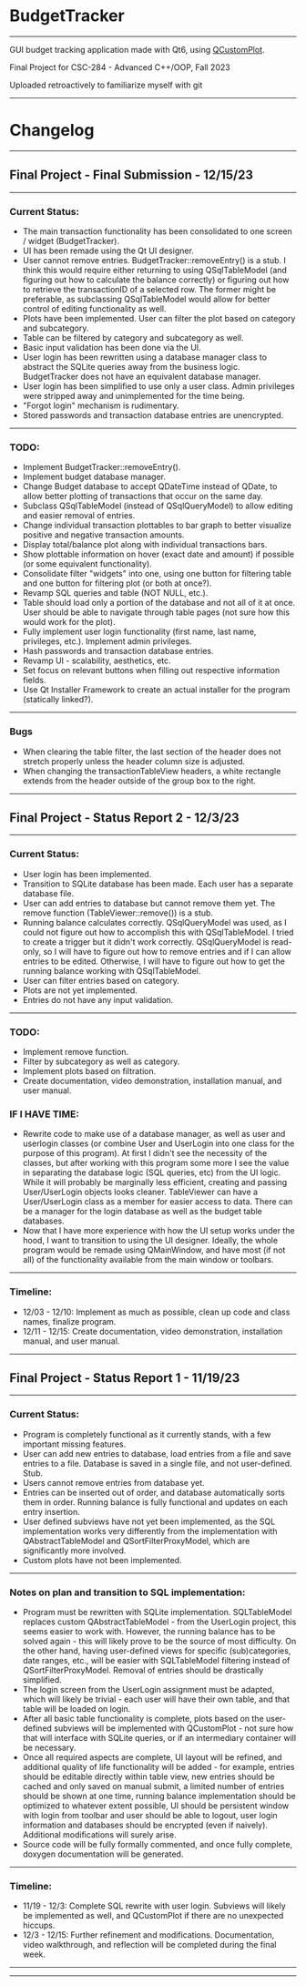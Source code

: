 # BudgetTracker
---
GUI budget tracking application made with Qt6, using [QCustomPlot](https://www.qcustomplot.com/).

Final Project for CSC-284 - Advanced C++/OOP, Fall 2023

Uploaded retroactively to familiarize myself with git

---

# Changelog 
---

## Final Project - Final Submission - 12/15/23

---
### Current Status:

- The main transaction functionality has been consolidated to one screen / widget (BudgetTracker).
- UI has been remade using the Qt UI designer.
- User cannot remove entries. BudgetTracker::removeEntry() is a stub. I think this would require either returning to using QSqlTableModel (and figuring out how to calculate the balance correctly) or figuring out how to retrieve the transactionID of a selected row. The former might be preferable, as subclassing QSqlTableModel would allow for better control of editing functionality as well. 
- Plots have been implemented. User can filter the plot based on category and subcategory.
- Table can be filtered by category and subcategory as well. 
- Basic input validation has been done via the UI.
- User login has been rewritten using a database manager class to abstract the SQLite queries away from the business logic. BudgetTracker does not have an equivalent database manager.
- User login has been simplified to use only a user class. Admin privileges were stripped away and unimplemented for the time being.
- "Forgot login" mechanism is rudimentary. 
- Stored passwords and transaction database entries are unencrypted.

---
### TODO:

- Implement BudgetTracker::removeEntry().
- Implement budget database manager.
- Change Budget database to accept QDateTime instead of QDate, to allow better plotting of transactions that occur on the same day.
- Subclass QSqlTableModel (instead of QSqlQueryModel) to allow editing and easier removal of entries. 
- Change individual transaction plottables to bar graph to better visualize positive and negative transaction amounts.
- Display total/balance plot along with individual transactions bars.
- Show plottable information on hover (exact date and amount) if possible (or some equivalent functionality).
- Consolidate filter "widgets" into one, using one button for filtering table and one button for filtering plot (or both at once?).
- Revamp SQL queries and table (NOT NULL, etc.).
- Table should load only a portion of the database and not all of it at once. User should be able to navigate through table pages (not sure how this would work for the plot).  
- Fully implement user login functionality (first name, last name, privileges, etc.). Implement admin privileges.
- Hash passwords and transaction database entries.
- Revamp UI - scalability, aesthetics, etc.
- Set focus on relevant buttons when filling out respective information fields.
- Use Qt Installer Framework to create an actual installer for the program (statically linked?). 

---
### Bugs

- When clearing the table filter, the last section of the header does not stretch properly unless the header column size is adjusted.
- When changing the transactionTableView headers, a white rectangle extends from the header outside of the group box to the right.

---

## Final Project - Status Report 2 - 12/3/23

---
### Current Status:

- User login has been implemented.
- Transition to SQLite database has been made. Each user has a separate database file.
- User can add entries to database but cannot remove them yet. The remove function (TableViewer::remove()) is a stub.
- Running balance calculates correctly. QSqlQueryModel was used, as I could not figure out how to accomplish this with QSqlTableModel. I tried to create a trigger but it didn't work correctly. QSqlQueryModel is read-only, so I will have  to figure out how to remove entries and if I can allow entries to be edited.  Otherwise, I will have to figure out how to get the running balance working  with QSqlTableModel.
- User can filter entries based on category.
- Plots are not yet implemented.
- Entries do not have any input validation.

---
### TODO:

- Implement remove function.
- Filter by subcategory as well as category.
- Implement plots based on filtration.
- Create documentation, video demonstration, installation manual, and user manual.

### IF I HAVE TIME:

- Rewrite code to make use of a database manager, as well as user and userlogin  classes (or combine User and UserLogin into one class for the purpose of this  program). At first I didn't see the necessity of the classes, but after working  with this program some more I see the value in separating the database logic  (SQL queries, etc) from the UI logic. While it will probably be marginally less efficient, creating and passing User/UserLogin objects looks cleaner. TableViewer can have a User/UserLogin class as a member for easier access to data. There can  be a manager for the login database as well as the budget table databases.
- Now that I have more experience with how the UI setup works under the hood, I  want to transition to using the UI designer. Ideally, the whole program would  be remade using QMainWindow, and have most (if not all) of the functionality available from the main window or toolbars.

---
### Timeline:

- 12/03 - 12/10: Implement as much as possible, clean up code and class names,  finalize program.
- 12/11 - 12/15: Create documentation, video demonstration, installation manual, and user manual.

---

## Final Project - Status Report 1  - 11/19/23

---
### Current Status:

- Program is completely functional as it currently stands, with a few important missing features. 
- User can add new entries to database, load entries from a file and save entries to a file.  Database is saved in a single file, and not user-defined. Stub.
- Users cannot remove entries from database yet. 
- Entries can be inserted out of order, and database automatically sorts them in order. Running balance is fully functional and updates on each entry insertion. 
- User defined subviews have not yet been implemented, as the SQL implementation works very differently from the implementation with QAbstractTableModel and QSortFilterProxyModel, which are significantly more involved.
- Custom plots have not been implemented. 

---
### Notes on plan and transition to SQL implementation:

- Program must be rewritten with SQLite implementation. SQLTableModel replaces custom QAbstractTableModel - from the UserLogin project, this seems easier to work with. However, the running balance has to be solved again - this will likely prove to be the source of most difficulty. On the other hand, having user-defined views for specific (sub)categories, date ranges, etc., will be easier with SQLTableModel filtering instead of QSortFilterProxyModel. Removal of entries should be drastically simplified.
- The login screen from the UserLogin assignment must be adapted, which will likely be trivial - each user will have their own table, and that table will be loaded on login. 
- After all basic table functionality is complete, plots based on the user-defined subviews will be implemented with QCustomPlot - not sure how that will interface with SQLite queries, or if an intermediary container will be necessary.
- Once all required aspects are complete, UI layout will be refined, and additional quality of life functionality will be added - for example, entries should be editable directly within table view, new entries should be cached and only  saved on manual submit, a limited number of entries should be shown at one time, running balance implementation should  be optimized to whatever extent possible, UI should be persistent window with login from toolbar and user should be able to logout, user login information and databases should be encrypted (even if naively). Additional modifications will surely arise. 
- Source code will be fully formally commented, and once fully complete, doxygen documentation will be generated.

---
### Timeline:

- 11/19 - 12/3: Complete SQL rewrite with user login. Subviews will likely be implemented as well, and QCustomPlot if there are no unexpected hiccups.
- 12/3 - 12/15: Further refinement and modifications. Documentation, video walkthrough, and reflection will be completed during the final week. 
---
--- 
